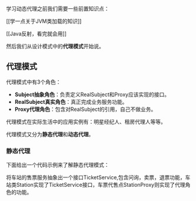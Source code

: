 学习动态代理之前我们需要一些前置知识点：

[[学一点关于JVM类加载的知识]]

[[Java反射，看完就会用]]



然后我们从设计模式中的**代理模式**开始说。

## 代理模式

代理模式中有3个角色：

- **Subject抽象角色**：负责定义RealSubject和Proxy应该实现的接口。
- **RealSubject真实角色**：真正完成业务服务功能。
- **Proxy代理角色**：包含对RealSubject的引用，自己不做业务。

代理模式在实际生活中的应用实例有：明星经纪人、租房代理人等等。

代理模式又分为**静态代理**和**动态代理**。

### 静态代理

下面给出一个代码示例来了解静态代理模式：

 将车站的售票服务抽象出一个接口TicketService,包含问询，卖票，退票功能，车站类Station实现了TicketService接口，车票代售点StationProxy则实现了代理角色的功能。

